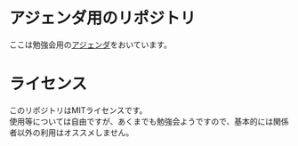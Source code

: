# アジェンダ用のリポジトリ
ここは勉強会用の[アジェンダ](./agenda)をおいています。

# ライセンス
このリポジトリはMITライセンスです。  
使用等については自由ですが、あくまでも勉強会ようですので、基本的には関係者以外の利用はオススメしません。
